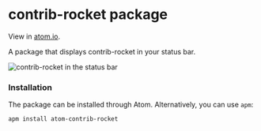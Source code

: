 # contrib-rocket package

View in [atom.io](https://atom.io/packages/atom-contrib-rocket).

A package that displays contrib-rocket in your status bar.

![contrib-rocket in the status bar](https://raw.githubusercontent.com/wextia/atom-contrib-rocket/master/images/rocket-statusbar.png)

### Installation
The package can be installed through Atom. Alternatively, you can use `apm`:

`apm install atom-contrib-rocket`
